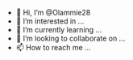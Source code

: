 - 👋 Hi, I’m @Olammie28
- 👀 I’m interested in ...
- 🌱 I’m currently learning ...
- 💞️ I’m looking to collaborate on ...
- 📫 How to reach me ...

<!---
Olammie28/Olammie28 is here to serve you
We offer the best in all aspect
Our dm is free let's get together 
Together we can make the impossible possible 
